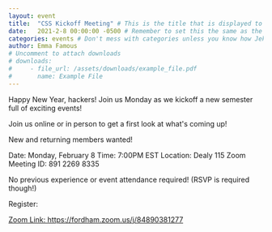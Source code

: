 ```yaml
---
layout: event
title:  "CSS Kickoff Meeting" # This is the title that is displayed to users
date:   2021-2-8 00:00:00 -0500 # Remember to set this the same as the filename to avoid confusion
categories: events # Don't mess with categories unless you know how Jekyll works
author: Emma Famous
# Uncomment to attach downloads
# downloads:
#     - file_url: /assets/downloads/example_file.pdf
#       name: Example File
---
```

Happy New Year, hackers! Join us Monday as we kickoff a new semester full of exciting events!

Join us online or in person to get a first look at what's coming up!

New and returning members wanted!

Date: Monday, February 8
Time: 7:00PM EST
Location: Dealy 115
Zoom Meeting ID: 891 2269 8335

No previous experience or event attendance required!
(RSVP is required though!)

Register: <a href="https://fordhamcss.us9.list-manage.com/track/click?u=cf1fafbda315812617288f238&id=65e713c896&e=ce8270c6ad">

Zoom Link: <a href="https://fordhamcss.us9.list-manage.com/track/click?u=cf1fafbda315812617288f238&id=6530312f8b&e=ce8270c6ad">https://fordham.zoom.us/j/84890381277 </a>
